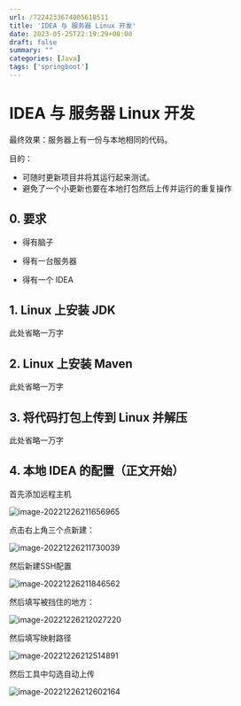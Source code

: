 ```yaml
---
url: /7224233674005610511
title: 'IDEA 与 服务器 Linux 开发'
date: 2023-05-25T22:19:29+08:00
draft: false
summary: ""
categories: [Java]
tags: ['springboot']
---
```


# IDEA 与 服务器 Linux 开发

最终效果：服务器上有一份与本地相同的代码。

目的：

- 可随时更新项目并将其运行起来测试。
- 避免了一个小更新也要在本地打包然后上传并运行的重复操作

## 0. 要求

- 得有脑子

- 得有一台服务器
- 得有一个 IDEA

## 1. Linux 上安装 JDK

此处省略一万字

## 2. Linux 上安装 Maven

此处省略一万字

## 3. 将代码打包上传到 Linux 并解压

此处省略一万字

## 4. 本地 IDEA 的配置（正文开始）

首先添加远程主机

![image-20221226211656965](https://cdn.jsdelivr.net/gh/zrgzs/images@main/images/2024%2F07%2F31%2F11-16-00-806fed0e7b253cc9efba508fec36ddce-202212262116070-baf92c.png)

点击右上角三个点新建：

![image-20221226211730039](https://cdn.jsdelivr.net/gh/zrgzs/images@main/images/2024%2F07%2F31%2F11-16-02-bf0d65934b9db03b42f952b22dc17789-202212262117080-6f68aa.png)

然后新建SSH配置

![image-20221226211846562](https://cdn.jsdelivr.net/gh/zrgzs/images@main/images/2024%2F07%2F31%2F11-16-05-5c48b2e0316bf445b4441ac910c23cef-202212262118627-6aae6b.png)

然后填写被挡住的地方：

![image-20221226212027220](https://cdn.jsdelivr.net/gh/zrgzs/images@main/images/2024%2F07%2F31%2F11-16-07-7f42c529b813947dd998e76ddb3ceda1-202212262120290-0e3b2e.png)

然后填写映射路径

![image-20221226212514891](http://sgwh1yaa2.hd-bkt.clouddn.com/202212262125952.png)

然后工具中勾选自动上传

![image-20221226212602164](https://cdn.jsdelivr.net/gh/zrgzs/images@main/images/2024%2F07%2F31%2F11-16-12-9ebe0237fe7bb81c9ba5b6bd20f292c7-202212262126214-af7b01.png)